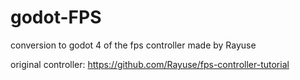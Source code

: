 # godot-FPS
conversion to godot 4 of the fps controller made by Rayuse

original controller:
https://github.com/Rayuse/fps-controller-tutorial
